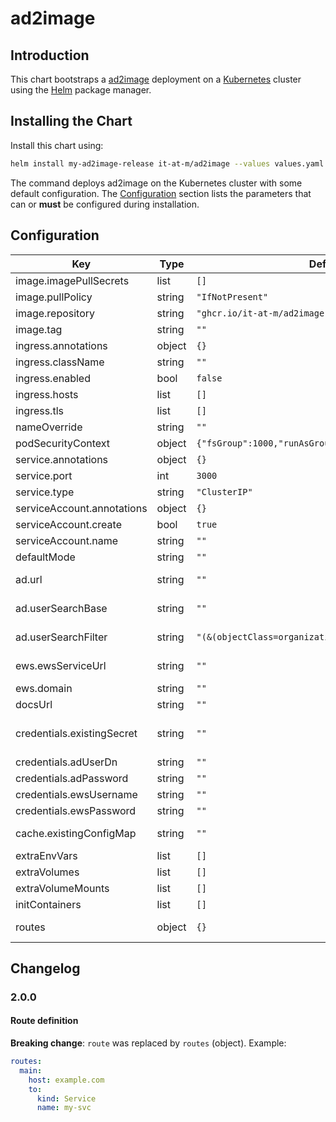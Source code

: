 # ad2image

## Introduction

This chart bootstraps a [ad2image](https://github.com/it-at-m/ad2image) deployment on a [Kubernetes](http://kubernetes.io) cluster using the [Helm](https://helm.sh) package manager.

## Installing the Chart

Install this chart using:

```bash
helm install my-ad2image-release it-at-m/ad2image --values values.yaml
```

The command deploys ad2image on the Kubernetes cluster with some default configuration. The [Configuration](#configuration) section lists the parameters that can or **must** be configured during installation.

## Configuration

| Key                        | Type   | Default                                               | Description                                                                                                                            |
| -------------------------- | ------ | ----------------------------------------------------- | -------------------------------------------------------------------------------------------------------------------------------------- |
| image.imagePullSecrets     | list   | `[]`                                                  | Image pull secrets specification                                                                                                       |
| image.pullPolicy           | string | `"IfNotPresent"`                                      | Image pull policy                                                                                                                      |
| image.repository           | string | `"ghcr.io/it-at-m/ad2image"`                          | Image to use for deploying                                                                                                             |
| image.tag                  | string | `""`                                                  | Image tag                                                                                                                              |
| ingress.annotations        | object | `{}`                                                  |                                                                                                                                        |
| ingress.className          | string | `""`                                                  |                                                                                                                                        |
| ingress.enabled            | bool   | `false`                                               | Enable ingress                                                                                                                         |
| ingress.hosts              | list   | `[]`                                                  |                                                                                                                                        |
| ingress.tls                | list   | `[]`                                                  |                                                                                                                                        |
| nameOverride               | string | `""`                                                  | Override chart name                                                                                                                    |
| podSecurityContext         | object | `{"fsGroup":1000,"runAsGroup":1000,"runAsUser":1000}` | Security Context                                                                                                                       |
| service.annotations        | object | `{}`                                                  | Service annotations                                                                                                                    |
| service.port               | int    | `3000`                                                | Service port                                                                                                                           |
| service.type               | string | `"ClusterIP"`                                         | Service type                                                                                                                           |
| serviceAccount.annotations | object | `{}`                                                  | Service account annotations                                                                                                            |
| serviceAccount.create      | bool   | `true`                                                | Create service account                                                                                                                 |
| serviceAccount.name        | string | `""`                                                  | Service account name                                                                                                                   |
| defaultMode                | string | `""`                                                  | To overwrite the default mode.                                                                                                         |
| ad.url                     | string | `""`                                                  | Connection URL for AD server, for example 'ldaps://ad.mydomain.com:636'.                                                               |
| ad.userSearchBase          | string | `""`                                                  | User Search Base for user lookup, for example 'OU=Users,DC=mycompany,DC=com'.                                                          |
| ad.userSearchFilter        | string | `"(&(objectClass=organizationalPerson)(cn={uid}))"`   | User Search filter, {uid} will be replaced with the requested user uid.                                                                |
| ews.ewsServiceUrl          | string | `""`                                                  | EWS service URL, e.g. <https://computer.domain.contoso.com/EWS/Exchange.asmx>.                                                           |
| ews.domain                 | string | `""`                                                  | Exchange/EWS domain, e.g. 'domain.contoso.com'                                                                                         |
| docsUrl                    | string | `""`                                                  | Used as redirect URL for /.                                                                                                     |
| credentials.existingSecret | string | `""`                                                  | set a secret name here if you want to manage secrets on your own. required keys: [AD_USER_DN, AD_PASSWORD, EWS_USERNAME, EWS_PASSWORD] |
| credentials.adUserDn       | string | `""`                                                  | Bind User-DN for AD authentication                                                                                                     |
| credentials.adPassword     | string | `""`                                                  | Password for AD authentication                                                                                                         |
| credentials.ewsUsername    | string | `""`                                                  | Username for EWS NTLM authentication.                                                                                                  |
| credentials.ewsPassword    | string | `""`                                                  | Password for EWS NTLM authentication.                                                                                                  |
| cache.existingConfigMap    | string | `""`                                                  | Existing ConfigMap with key 'ehcache.xml' containing a custom EhCache configuration                                                    |
| extraEnvVars               | list   | `[]`                                                  | Extra environment variables                                                                                                            |
| extraVolumes               | list   | `[]`                                                  | Extra volumes                                                                                                                          |
| extraVolumeMounts          | list   | `[]`                                                  | Extra volumeMounts for the pods                                                                                                        |
| initContainers             | list   | `[]`                                                  | Extra initContainers for the pods                                                                                                      |
| routes                     | object | `{}`                                                  | OpenShift Route definitions (see default `values.yaml` for examples)                                                                   |

## Changelog

### 2.0.0

#### Route definition

**Breaking change**: `route` was replaced by `routes` (object). Example:

```yaml
routes:
  main:
    host: example.com
    to:
      kind: Service
      name: my-svc
```

